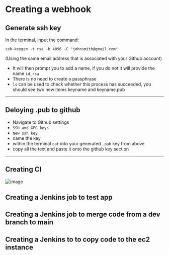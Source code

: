 # Creating a webhook


## Generate ssh key
In the terminal, input the command:

`ssh-keygen -t rsa -b 4096 -C "johnsmith@gmail.com"`

(Using the same email address that is associated with your Github account)

- It will then prompt you to add a name, if you do not it will provide the name `id_rsa`
- There is no need to create a passphrase
- `ls` can be used to check whether this process has succeeded, you should see two new items keyname and keyname.pub

-----------------------------------------------

## Deloying .pub to github
- Navigate to Github settings
- `SSH and GPG keys`
- `New ssh key`
- name the key
- within the terminal `cat` into your generated `.pub` key from above
- copy all the text and paste it onto the github key section

----------------------------------------------------------
## Creating CI

![image](https://user-images.githubusercontent.com/88186084/132652982-927acf38-0c6e-4506-9b5c-71521e6a0b22.png)


## Creating a Jenkins job to test app

## Creating a Jenkins job to merge code from a dev branch to main

## Creating a Jenkins to to copy code to the ec2 instance 



